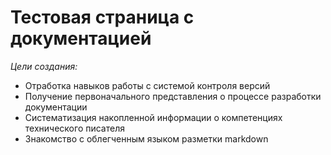 # Тестовая страница с документацией

*Цели создания:*

* Отработка навыков работы с системой контроля версий
* Получение первоначального представления о процессе разработки документации
* Систематизация накопленной информации о компетенциях технического писателя
* Знакомство с облегченным языком разметки markdown